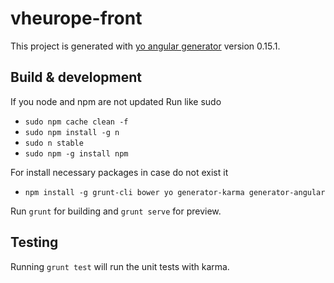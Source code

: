 # vheurope-front

This project is generated with [yo angular generator](https://github.com/yeoman/generator-angular)
version 0.15.1.

## Build & development

If you node and npm are not updated Run like sudo
- `sudo npm cache clean -f`
- `sudo npm install -g n`
- `sudo n stable`
- `sudo npm -g install npm`

For install necessary packages in case do not exist it

- `npm install -g grunt-cli bower yo generator-karma generator-angular`

Run `grunt` for building and `grunt serve` for preview.

## Testing

Running `grunt test` will run the unit tests with karma.
